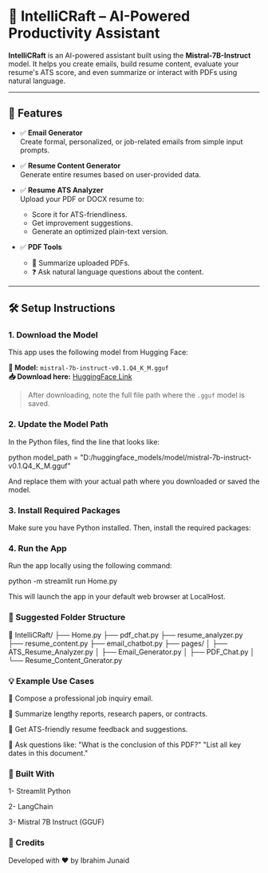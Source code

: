 # 🤖 IntelliCRaft – AI-Powered Productivity Assistant

**IntelliCRaft** is an AI-powered assistant built using the **Mistral-7B-Instruct** model. It helps you create emails, build resume content, evaluate your resume's ATS score, and even summarize or interact with PDFs using natural language.

---

## 🚀 Features

- ✅ **Email Generator**  
  Create formal, personalized, or job-related emails from simple input prompts.

- ✅ **Resume Content Generator**  
  Generate entire resumes based on user-provided data.

- ✅ **Resume ATS Analyzer**  
  Upload your PDF or DOCX resume to:
  - Score it for ATS-friendliness.
  - Get improvement suggestions.
  - Generate an optimized plain-text version.

- ✅ **PDF Tools**
  - 📄 Summarize uploaded PDFs.
  - ❓ Ask natural language questions about the content.

---

## 🛠️ Setup Instructions

### 1. Download the Model

This app uses the following model from Hugging Face:

**🔗 Model:** `mistral-7b-instruct-v0.1.Q4_K_M.gguf`  
**📥 Download here:** [HuggingFace Link](https://huggingface.co/TheBloke/Mistral-7B-Instruct-v0.1-GGUF/tree/main)

> After downloading, note the full file path where the `.gguf` model is saved.


### 2. Update the Model Path

In the Python files, find the line that looks like:

python
model_path = "D:/huggingface_models/model/mistral-7b-instruct-v0.1.Q4_K_M.gguf"

And replace them with your actual path where you downloaded or saved the model.


### 3. Install Required Packages
Make sure you have Python installed. Then, install the required packages:


### 4. Run the App
Run the app locally using the following command:

python -m streamlit run Home.py

This will launch the app in your default web browser at LocalHost.


### 📂 Suggested Folder Structure


📁 IntelliCRaft/
├── Home.py
├── pdf_chat.py
├── resume_analyzer.py
├── resume_content.py
├── email_chatbot.py
├── pages/
│   ├── ATS_Resume_Analyzer.py
│   ├── Email_Generator.py
│   ├── PDF_Chat.py
│   └── Resume_Content_Gnerator.py


### 💡 Example Use Cases

🔹 Compose a professional job inquiry email.

🔹 Summarize lengthy reports, research papers, or contracts.

🔹 Get ATS-friendly resume feedback and suggestions.

🔹 Ask questions like:
"What is the conclusion of this PDF?"
"List all key dates in this document."


### 🧰 Built With

1- Streamlit Python 

2- LangChain

3- Mistral 7B Instruct (GGUF)


### 🙌 Credits
Developed with ❤️ by Ibrahim Junaid




